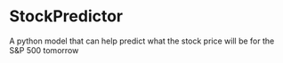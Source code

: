 # StockPredictor
A python model that can help predict what the stock price will be for the S&amp;P 500 tomorrow
